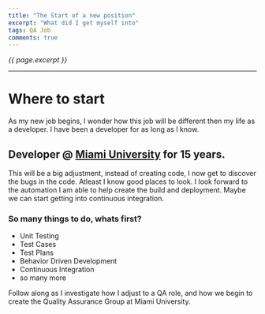 ```yaml
---
title: "The Start of a new position"
excerpt: "What did I get myself into"
tags: QA Job
comments: true
---
```

<i>{{ page.excerpt }}</i>
<hr />

# Where to start

As my new job begins, I wonder how this job will be different then my life as a developer.  I have been a developer for as long as I know.

## Developer @ <a href="http://Miamioh.edu">Miami University</a> for 15 years.
This will be a big adjustment, instead of creating code, I now get to discover the bugs in the code.  Atleast I know good places to look.
I look forward to the automation I am able to help create the build and deployment.  Maybe we can start getting into continuous integration.

### So many things to do, whats first?

* Unit Testing
* Test Cases
* Test Plans
* Behavior Driven Development
* Continuous Integration
* so many more

Follow along as I investigate how I adjust to a QA role, and how we begin to create the Quality Assurance Group at Miami University.
